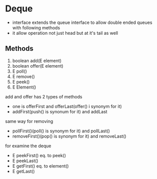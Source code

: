 <h1>Deque</h1>

- interface extends the queue interface to allow double ended queues with following methods
- it allow operation not just head but at it's tail as well

<h2>Methods </h2>

1. boolean add(E element)
2. boolean offer(E element)
3. E poll()
4. E remove()
5. E peek()
6. E Element()

add and offer has 2 types of methods

- one is offerFirst and offerLast(offer() i synonym for it)
- addFirst(push() is synonum for it) and addLast

same way for removing

- pollFirst()(poll() is synonym for it) and pollLast()
- removeFirst()(pop() is synonym for it) and removeLast()

for examine the deque

- E peekFirst() eq. to peek()
- E peekLast()
- E getFirst() eq. to element()
- E getLast()
